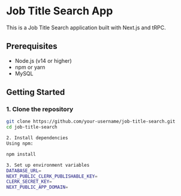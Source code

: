 # Job Title Search App

This is a Job Title Search application built with Next.js and tRPC.

## Prerequisites

- Node.js (v14 or higher)
- npm or yarn
- MySQL

## Getting Started

### 1. Clone the repository

```sh
git clone https://github.com/your-username/job-title-search.git
cd job-title-search

2. Install dependencies
Using npm:

npm install

3. Set up environment variables
DATABASE_URL=
NEXT_PUBLIC_CLERK_PUBLISHABLE_KEY=
CLERK_SECRET_KEY=
NEXT_PUBLIC_APP_DOMAIN=
